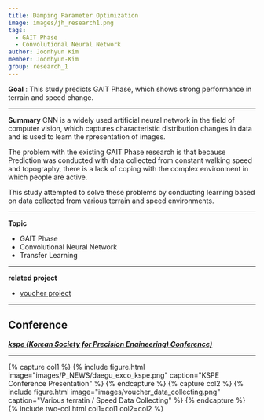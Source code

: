 ```yaml
---
title: Damping Parameter Optimization
image: images/jh_research1.png
tags:
  - GAIT Phase
  - Convolutional Neural Network
author: Joonhyun Kim
member: Joonhyun-Kim
group: research_1
---
```

**Goal** : This study predicts GAIT Phase, which shows strong performance in terrain and speed change.

***

**Summary**
CNN is a widely used artificial neural network in the field of computer vision, which captures characteristic distribution changes in data and is used to learn the rpresentation of images.   
    
The problem with the existing GAIT Phase research is that because Prediction was conducted with data collected from constant walking speed and topography, there is a lack of coping with the complex environment in which people are active.
   
This study attempted to solve these problems by conducting learning based on data collected from various terrain and speed environments.

***

**Topic**    
 * GAIT Phase
 * Convolutional Neural Network
 * Transfer Learning


***
**related project** 
- [voucher project](http://harco.hanyang.ac.kr/2022/04/28/project-iitp_gait_project.html)   
   
***
**Conference**   
- 
[**_kspe (Korean Society for Precision Engineering) Conference)_**](https://drive.google.com/file/d/1p5hMve-M4tQ8fD1xHreyuUOgk3CVtTga/view)


***

{% capture col1 %}
{%
  include figure.html
  image="images/P_NEWS/daegu_exco_kspe.png"
  caption="KSPE Conference Presentation"
%}
{% endcapture %}
{% capture col2 %}
{%
  include figure.html
  image="images/voucher_data_collecting.png"
  caption="Various terratin / Speed Data Collecting"
%}
{% endcapture %}
{% include two-col.html col1=col1 col2=col2 %}